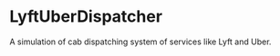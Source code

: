 LyftUberDispatcher
==================

A simulation of cab dispatching system of services like Lyft and Uber.
